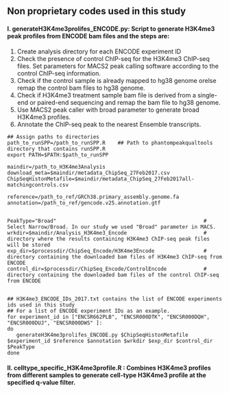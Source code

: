 ## Non proprietary codes used in this study


#### I. generateH3K4me3prolifes_ENCODE.py: Script to generate H3K4me3 peak profiles from ENCODE bam files and the steps are:  
1. Create analysis directory for each ENCODE experiment ID
2. Check the presence of control ChIP-seq for the H3K4me3 ChIP-seq files. Set parameters for MACS2 peak calling software according to the control ChIP-seq information.
3. Check if the control sample is already mapped to hg38 genome orelse remap the control bam files to hg38 genome.
4. Check if H3K4me3 treatment sample bam file is derived from a single-end or paired-end sequencing and remap the bam file to hg38 genome.
5. Use MACS2 peak caller with broad parameter to generate broad H3K4me3 profiles.
6. Annotate the ChIP-seq peak to the nearest Ensemble transcripts.


```
## Assign paths to directories
path_to_runSPP=/path_to_runSPP.R    ## Path to phantompeakqualtools directory that contains runSPP.R 
export PATH=$PATH:$path_to_runSPP

maindir=/path_to_H3K4me3Analysis
download_meta=$maindir/metadata_ChipSeq_27Feb2017.csv
ChipSeqHistonMetafile=$maindir/metadata_ChipSeq_27Feb2017all-matchingcontrols.csv

reference=/path_to_ref/GRCh38.primary_assembly.genome.fa
annotation=/path_to_ref/gencode.v25.annotation.gtf


PeakType="Broad"                                                # Select Narrow/Broad. In our study we used "Broad" parameter in MACS. 
wrkdir=$maindir/Analysis_H3K4me3_Encode                         # directory where the results containing H3K4me3 ChIP-seq peak files will be stored 
exp_dir=$processdir/ChipSeq_Encode/H3K4me3Encode                # directory containing the downloaded bam files of H3K4me3 ChIP-seq from ENCODE
control_dir=$processdir/ChipSeq_Encode/ControlEncode            # directory containing the downloaded bam files of the control ChIP-seq from ENCODE


## H3K4me3_ENCODE_IDs_2017.txt contains the list of ENCODE experiments ids used in this study  
## For a list of ENCODE experiment IDs as an example. 
for experiment_id in ["ENCSR662PLB", "ENCSR000DTK", "ENCSR000DQH", "ENCSR000DUJ", "ENCSR000DWS" ]:
do  
   generateH3K4me3prolifes_ENCODE.py $ChipSeqHistonMetafile $experiment_id $reference $annotation $wrkdir $exp_dir $control_dir $PeakType
done
```


#### II. celltype_specific_H3K4me3profile.R : Combines H3K4me3 profiles from different samples to generate cell-type H3K4me3 profile at the specified q-value filter.  



